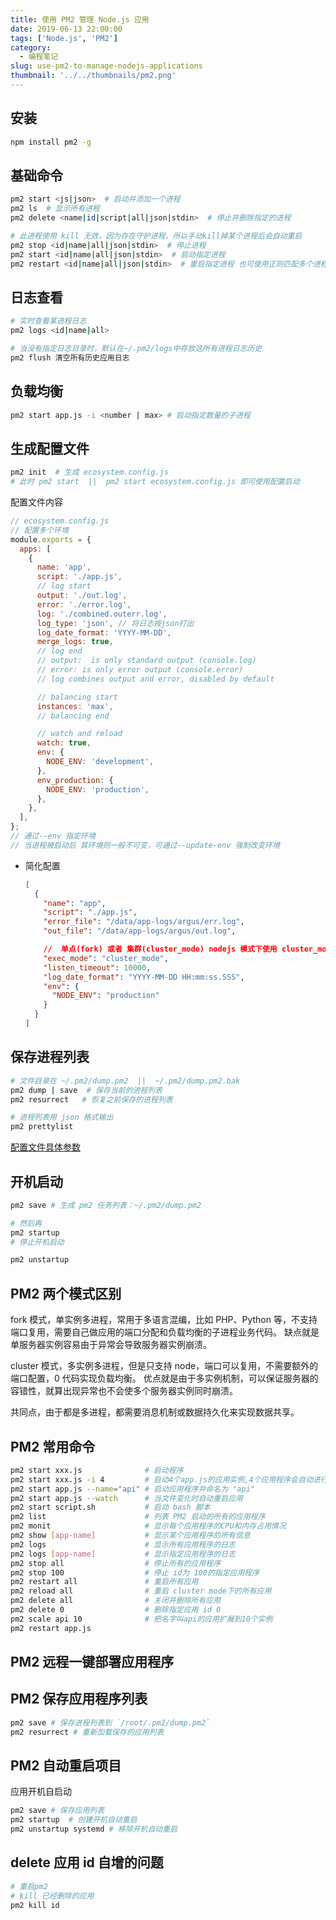 ```yaml
---
title: 使用 PM2 管理 Node.js 应用
date: 2019-06-13 22:00:00
tags: ['Node.js', 'PM2']
category:
  - 编程笔记
slug: use-pm2-to-manage-nodejs-applications
thumbnail: '../../thumbnails/pm2.png'
---
```


## 安装

```bash
npm install pm2 -g
```

## 基础命令

```bash
pm2 start <js|json>  # 启动并添加一个进程
pm2 ls  # 显示所有进程
pm2 delete <name|id|script|all|json|stdin>  # 停止并删除指定的进程

# 此进程使用 kill 无效，因为存在守护进程，所以手动kill掉某个进程后会自动重启
pm2 stop <id|name|all|json|stdin>  # 停止进程
pm2 start <id|name|all|json|stdin>  # 启动指定进程
pm2 restart <id|name|all|json|stdin>  # 重启指定进程 也可使用正则匹配多个进程
```

## 日志查看

```bash
# 实时查看某进程日志
pm2 logs <id|name|all>

# 当没有指定日志目录时，默认在~/.pm2/logs中存放这所有进程日志历史
pm2 flush 清空所有历史应用日志
```

## 负载均衡

```bash
pm2 start app.js -i <number | max> # 启动指定数量的子进程
```

## 生成配置文件

```bash
pm2 init  # 生成 ecosystem.config.js
# 此时 pm2 start  ||  pm2 start ecosystem.config.js 即可使用配置启动
```

配置文件内容

```js
// ecosystem.config.js
// 配置多个环境
module.exports = {
  apps: [
    {
      name: 'app',
      script: './app.js',
      // log start
      output: './out.log',
      error: './error.log',
      log: './combined.outerr.log',
      log_type: 'json', // 将日志按json打出
      log_date_format: 'YYYY-MM-DD',
      merge_logs: true,
      // log end
      // output:  is only standard output (console.log)
      // error: is only error output (console.error)
      // log combines output and error, disabled by default

      // balancing start
      instances: 'max',
      // balancing end

      // watch and reload
      watch: true,
      env: {
        NODE_ENV: 'development',
      },
      env_production: {
        NODE_ENV: 'production',
      },
    },
  ],
};
// 通过--env 指定环境
// 当进程被启动后 其环境则一般不可变，可通过--update-env 强制改变环境
```

- 简化配置

  ```json
  [
    {
      "name": "app",
      "script": "./app.js",
      "error_file": "/data/app-logs/argus/err.log",
      "out_file": "/data/app-logs/argus/out.log",

      //  单点(fork) 或者 集群(cluster_mode) nodejs 模式下使用 cluster_mode
      "exec_mode": "cluster_mode",
      "listen_timeout": 10000,
      "log_date_format": "YYYY-MM-DD HH:mm:ss.SSS",
      "env": {
        "NODE_ENV": "production"
      }
    }
  ]
  ```

## 保存进程列表

```bash
# 文件目录在 ~/.pm2/dump.pm2  ||  ~/.pm2/dump.pm2.bak
pm2 dump | save  # 保存当前的进程列表
pm2 resurrect   # 恢复之前保存的进程列表

# 进程列表用 json 格式输出
pm2 prettylist
```

[配置文件具体参数](https://pm2.io/doc/en/runtime/reference/ecosystem-file/)

## 开机启动

```bash
pm2 save # 生成 pm2 任务列表：~/.pm2/dump.pm2

# 然后再
pm2 startup
# 停止开机启动

pm2 unstartup
```

## PM2 两个模式区别

fork 模式，单实例多进程，常用于多语言混编，比如 PHP、Python 等，不支持端口复用，需要自己做应用的端口分配和负载均衡的子进程业务代码。
缺点就是单服务器实例容易由于异常会导致服务器实例崩溃。

cluster 模式，多实例多进程，但是只支持 node，端口可以复用，不需要额外的端口配置，0 代码实现负载均衡。
优点就是由于多实例机制，可以保证服务器的容错性，就算出现异常也不会使多个服务器实例同时崩溃。

共同点，由于都是多进程，都需要消息机制或数据持久化来实现数据共享。

## PM2 常用命令

```bash
pm2 start xxx.js              # 启动程序
pm2 start xxx.js -i 4         # 启动4个app.js的应用实例,4个应用程序会自动进行负载均衡
pm2 start app.js --name="api" # 启动应用程序并命名为 "api"
pm2 start app.js --watch      # 当文件变化时自动重启应用
pm2 start script.sh           # 启动 bash 脚本
pm2 list                      # 列表 PM2 启动的所有的应用程序
pm2 monit                     # 显示每个应用程序的CPU和内存占用情况
pm2 show [app-name]           # 显示某个应用程序的所有信息
pm2 logs                      # 显示所有应用程序的日志
pm2 logs [app-name]           # 显示指定应用程序的日志
pm2 stop all                  # 停止所有的应用程序
pm2 stop 100                  # 停止 id为 100的指定应用程序
pm2 restart all               # 重启所有应用
pm2 reload all                # 重启 cluster mode下的所有应用
pm2 delete all                # 关闭并删除所有应用
pm2 delete 0                  # 删除指定应用 id 0
pm2 scale api 10              # 把名字叫api的应用扩展到10个实例
pm2 restart app.js
```

## PM2 远程一键部署应用程序

## PM2 保存应用程序列表

```bash
pm2 save # 保存进程列表到 `/root/.pm2/dump.pm2`
pm2 resurrect # 重新加载保存的应用列表
```

## PM2 自动重启项目

应用开机自启动

```bash
pm2 save # 保存应用列表
pm2 startup  # 创建开机自动重启
pm2 unstartup systemd # 移除开机自动重启
```

## delete 应用 id 自增的问题

```bash
# 重启pm2
# kill 已经删除的应用
pm2 kill id
```
